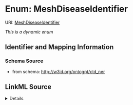 # Enum: MeshDiseaseIdentifier



URI: [MeshDiseaseIdentifier](MeshDiseaseIdentifier.md)


_This is a dynamic enum_








## Identifier and Mapping Information







### Schema Source


* from schema: http://w3id.org/ontogpt/ctd_ner




## LinkML Source

<details>
```yaml
name: MeshDiseaseIdentifier
from_schema: http://w3id.org/ontogpt/ctd_ner
rank: 1000
reachable_from:
  source_ontology: obo:mesh
  source_nodes:
  - MESH:D001423
  - MESH:D001523
  - MESH:D002318
  - MESH:D002943
  - MESH:D004066
  - MESH:D004700
  - MESH:D005128
  - MESH:D005261
  - MESH:D006425
  - MESH:D007154
  - MESH:D007280
  - MESH:D009057
  - MESH:D009140
  - MESH:D009358
  - MESH:D009369
  - MESH:D009422
  - MESH:D009750
  - MESH:D009784
  - MESH:D010038
  - MESH:D010272
  - MESH:D012140
  - MESH:D013568
  - MESH:D014777
  - MESH:D014947
  - MESH:D017437
  - MESH:D052801
  - MESH:D064419

```
</details>
